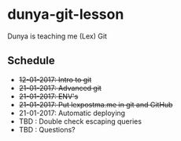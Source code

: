 # dunya-git-lesson
Dunya is teaching me (Lex) Git

## Schedule

- ~~12-01-2017: Intro to git~~
- ~~21-01-2017: Advanced git~~
- ~~21-01-2017: ENV's~~
- ~~21-01-2017: Put lexpostma.me in git and GitHub~~
- 21-01-2017: Automatic deploying
- TBD       : Double check escaping queries
- TBD       : Questions?
